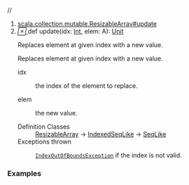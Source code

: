 //
<ol>
<li><a href="https://www.scala-lang.org/api/2.12.3/scala/collection/mutable/ArrayBuffer.html#update(idx:Int,elem:A):Unit">scala.collection.mutable.ResizableArray#update</a></li>
<li name="scala.collection.mutable.ResizableArray#update" visbl="pub" class="indented0 " data-isabs="false" fullcomment="yes" group="Ungrouped"> <a id="update(idx:Int,elem:A):Unit"></a><a id="update(Int,A):Unit"></a> <span class="permalink"> <a href="../../../scala/collection/mutable/ArrayBuffer.html#update(idx:Int,elem:A):Unit" title="Permalink"> <i class="material-icons"></i> </a> </span> <span class="modifier_kind"> <span class="modifier"></span> <span class="kind">def</span> </span> <span class="symbol"> <span class="name">update</span><span class="params">(<span name="idx">idx: <a href="../../Int.html" class="extype" name="scala.Int">Int</a></span>, <span name="elem">elem: <span class="extype" name="scala.collection.mutable.ArrayBuffer.A">A</span></span>)</span><span class="result">: <a href="../../Unit.html" class="extype" name="scala.Unit">Unit</a></span> </span> <p class="shortcomment cmt">Replaces element at given index with a new value.</p>
 <div class="fullcomment">
  <div class="comment cmt">
   <p>Replaces element at given index with a new value. </p>
  </div>
  <dl class="paramcmts block">
   <dt class="param">
    idx
   </dt>
   <dd class="cmt">
    <p>the index of the element to replace.</p>
   </dd>
   <dt class="param">
    elem
   </dt>
   <dd class="cmt">
    <p>the new value.</p>
   </dd>
  </dl>
  <dl class="attributes block"> 
   <dt>
    Definition Classes
   </dt>
   <dd>
    <a href="ResizableArray.html" class="extype" name="scala.collection.mutable.ResizableArray">ResizableArray</a> → 
    <a href="IndexedSeqLike.html" class="extype" name="scala.collection.mutable.IndexedSeqLike">IndexedSeqLike</a> → 
    <a href="SeqLike.html" class="extype" name="scala.collection.mutable.SeqLike">SeqLike</a>
   </dd>
   <dt>
    Exceptions thrown
   </dt>
   <dd>
    <span class="cmt"><p><a href="../../index.html#IndexOutOfBoundsException=IndexOutOfBoundsException" class="extmbr" name="scala.IndexOutOfBoundsException"><code>IndexOutOfBoundsException</code></a> if the index is not valid.</p></span>
   </dd>
  </dl>
 </div> </li>
        </ol>


### Examples















